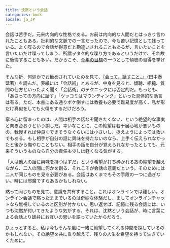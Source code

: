 ```yaml
---
title: 沈黙という会話
categories: book
locale: ja_JP
---
```


会話は苦手だ。元来内向的な性格である。お前は内向的な人間だとはっきり言われたこともある。批判的な文脈での一言だったので、今も苦い記憶として残っている。よく喋るので会話が得意だと勘違いされることもあるが、言いたいことを言いたいだけ喋ってしまう、所謂ヲタク的な喋り方であるというだけで、それ故に後悔することも多い。だからこそ、[今年の目標](https://masaru-iritani.github.io/diary/2025/01/01/living-2025.html)の一つとして傾聴の習得を挙げた。

そんな折、何処かでお勧めされていたのを見て、[『会って、話すこと。』](https://www.diamond.co.jp/book/9784478112625.html)（田中泰延著）を読んだ。表紙には「会話術」とあるが、中身を見ると、傾聴、相槌、質問の仕方といったよく聞く「会話術」のテクニックには否定的だ。もっとも、「あさっての方向に話す」「ツッコミはマウンティング」といった具体的な助言は有る。ただ、本書にある通りボケ倒すには教養も必要で難易度が高く、私が形だけ真似をしても火傷をするだけだろう。

寧ろ心に留まったのは、人間は相手の話なぞ聞きたくない、という絶望的な事実と向き合おうという諭しだ。幸いなことに、この絶望は若干居心地が悪いものの、我慢すれば仲良くできそうなぐらいには小さいし、捉えようによっては救いでもある。もし相手が自分の話に興味を持たないのなら、上手く伝えられなかったと後から悔やむこともない。相手の話を自分が覚えられなかったとしても、元来そういうものなら自分の責任も少しは軽くなる気がする。

「人は他人の話に興味を持つはずだ」という希望が打ち砕かれる故の絶望を越えながら、二人の間に何かを創る、それこそが会話の意義だという。そのためには二人が同じものを見る必要がある。会話はあくまでもその手段の一つに過ぎない。時には邪魔ですらあるかもしれない。

黙って同じものを見て、意識を共有すること。これはオンラインでは難しい。オンライン会議で黙ったままでいるのは奇妙な体験だし、ましてオンラインチャットなら無視しているのと区別が付かない。思い返せば、記憶に残る会話には、いつも沈黙が付いてきたような気がする。それは、沈黙という会話が、時に言葉による会話より雄弁にお互いの思いを語っていたからだろう。

ひょっとすると、私は今もそんな風に一緒に絶望してくれる仲間を探しているのかもしれない。その絶望を共に乗り越えて、残りの人生を希望を持って生きていくために。
